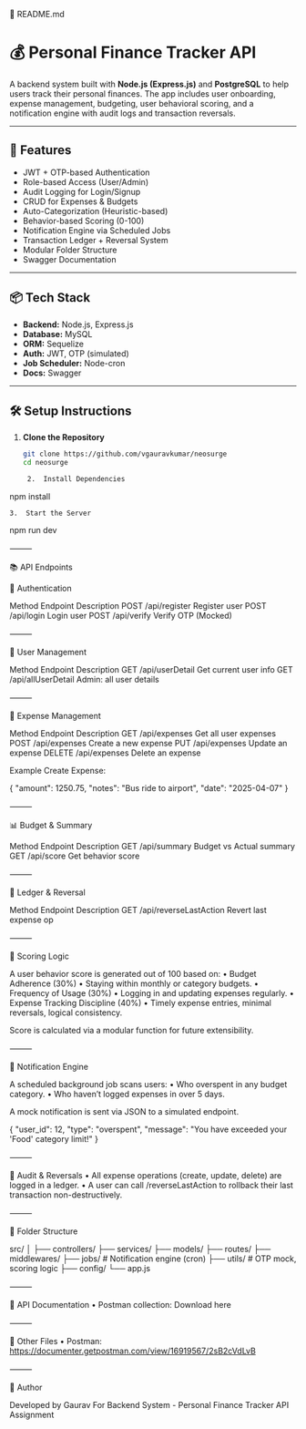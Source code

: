 📁 README.md

# 💰 Personal Finance Tracker API

A backend system built with **Node.js (Express.js)** and **PostgreSQL** to help users track their personal finances. The app includes user onboarding, expense management, budgeting, user behavioral scoring, and a notification engine with audit logs and transaction reversals.

---

## 🚀 Features

- JWT + OTP-based Authentication
- Role-based Access (User/Admin)
- Audit Logging for Login/Signup
- CRUD for Expenses & Budgets
- Auto-Categorization (Heuristic-based)
- Behavior-based Scoring (0-100)
- Notification Engine via Scheduled Jobs
- Transaction Ledger + Reversal System
- Modular Folder Structure
- Swagger Documentation

---

## 📦 Tech Stack

- **Backend:** Node.js, Express.js
- **Database:** MySQL
- **ORM:** Sequelize
- **Auth:** JWT, OTP (simulated)
- **Job Scheduler:** Node-cron
- **Docs:** Swagger

---

## 🛠️ Setup Instructions

1. **Clone the Repository**
   ```bash
   git clone https://github.com/vgauravkumar/neosurge
   cd neosurge

	2.	Install Dependencies

npm install

	3.	Start the Server

npm run dev



⸻

📚 API Endpoints

🔐 Authentication

Method	Endpoint	Description
POST	/api/register	Register user
POST	/api/login	Login user
POST	/api/verify	Verify OTP (Mocked)



⸻

👤 User Management

Method	Endpoint	Description
GET	/api/userDetail	Get current user info
GET	/api/allUserDetail	Admin: all user details



⸻

💸 Expense Management

Method	Endpoint	Description
GET	/api/expenses	Get all user expenses
POST	/api/expenses	Create a new expense
PUT	/api/expenses	Update an expense
DELETE	/api/expenses	Delete an expense

Example Create Expense:

{
  "amount": 1250.75,
  "notes": "Bus ride to airport",
  "date": "2025-04-07"
}



⸻

📊 Budget & Summary

Method	Endpoint	Description
GET	/api/summary	Budget vs Actual summary
GET	/api/score	Get behavior score



⸻

🔁 Ledger & Reversal

Method	Endpoint	Description
GET	/api/reverseLastAction	Revert last expense op



⸻

🧠 Scoring Logic

A user behavior score is generated out of 100 based on:
	•	Budget Adherence (30%)
	•	Staying within monthly or category budgets.
	•	Frequency of Usage (30%)
	•	Logging in and updating expenses regularly.
	•	Expense Tracking Discipline (40%)
	•	Timely expense entries, minimal reversals, logical consistency.

Score is calculated via a modular function for future extensibility.

⸻

🔔 Notification Engine

A scheduled background job scans users:
	•	Who overspent in any budget category.
	•	Who haven’t logged expenses in over 5 days.

A mock notification is sent via JSON to a simulated endpoint.

{
  "user_id": 12,
  "type": "overspent",
  "message": "You have exceeded your 'Food' category limit!"
}



⸻

🧾 Audit & Reversals
	•	All expense operations (create, update, delete) are logged in a ledger.
	•	A user can call /reverseLastAction to rollback their last transaction non-destructively.

⸻

📂 Folder Structure

src/
│
├── controllers/
├── services/
├── models/
├── routes/
├── middlewares/
├── jobs/               # Notification engine (cron)
├── utils/              # OTP mock, scoring logic
├── config/
└── app.js



⸻

🧪 API Documentation
	•	Postman collection: Download here

⸻

📘 Other Files
	•	Postman: https://documenter.getpostman.com/view/16919567/2sB2cVdLvB

⸻

🏁 Author

Developed by Gaurav
For Backend System - Personal Finance Tracker API Assignment

